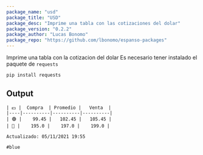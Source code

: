 ```yaml
---
package_name: "usd"
package_title: "USD"
package_desc: "Imprime una tabla con las cotizaciones del dolar"
package_version: "0.2.2"
package_author: "Lucas Bonomo"
package_repo: "https://github.com/lbonomo/espanso-packages"
---
```

Imprime una tabla con la cotizacion del dolar
Es necesario tener instalado el paquete de `requests` 

`pip install requests`

## Output
```
| 💵 |  Compra  | Promedio |   Venta  |
|----|----------|----------|----------|
| 🟢 |    99.45 |   102.45 |   105.45 |
| 🔵 |    195.0 |    197.0 |    199.0 |

Actualizado: 05/11/2021 19:55
```


`#blue` 